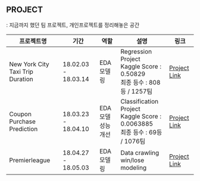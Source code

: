 ## PROJECT

: 지금까지 했던 팀 프로젝트, 개인프로젝트를 정리해놓은 공간


| 프로젝트명 	| 기간 	|  역할 	| 설명 	| 링크 |
|-----------------------------------------|-------------|----------------------------|---------------------------------------------------	|----------------|
| New York City Taxi Trip Duration	| 18.02.03 - 18.03.14 	|  EDA<br>모델링	| Regression Project <br> Kaggle Score : 0.50829 <br>  최종 등수 : 808등 / 1257팀 	| [Project Link](https://github.com/Romanism/Project/tree/master/01_New%20York%20City%20Taxi%20Trip%20Duration)|
| Coupon Purchase Prediction 	| 18.03.23 - 18.04.10 	| EDA<br>모델 성능 개선 	| Classification Project <br> Kaggle Score : 0.0063885 <br> 최종 등수 : 69등 / 1076팀 | [Project Link](https://github.com/Romanism/Project/tree/master/02_Coupon%20Purchase%20Prediction)|
| Premierleague | 18.04.27 - 18.05.03 | EDA <br> 모델링 | Data crawling <br> win/lose modeling| [Project Link](https://github.com/Romanism/Project/tree/master/03_Premierleague)|
